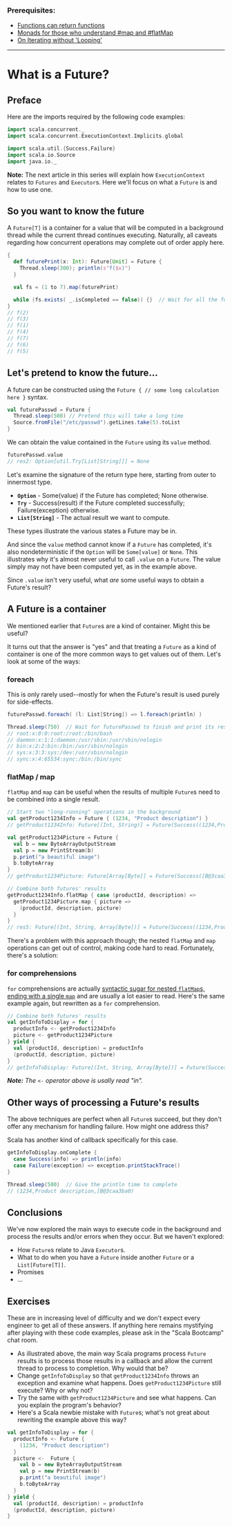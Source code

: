 ### Prerequisites:

* [Functions can return functions](/bootcamp/snippets/functions-returning-functions.md)
* [Monads for those who understand #map and #flatMap](/bootcamp/snippets/monad01_from-collections.md)
* [On Iterating without 'Looping'](/bootcamp/snippets/functions-and-loops.md)

--------

# What is a Future?

## Preface

Here are the imports required by the following code examples:

```scala
import scala.concurrent._
import scala.concurrent.ExecutionContext.Implicits.global

import scala.util.{Success,Failure}
import scala.io.Source
import java.io._
```

**Note:** The next article in this series will explain how `ExecutionContext` relates to `Futures` and `Executor`s.  Here we'll focus on what a `Future` is and how to use one.

## So you want to know the future

A `Future[T]` is a container for a value that will be computed in a background thread while the current thread continues executing.  Naturally, all caveats regarding how concurrent operations may complete out of order apply here.

```scala
{
  def futurePrint(x: Int): Future[Unit] = Future {
    Thread.sleep(300); println(s"f($x)")
  }

  val fs = (1 to 7).map(futurePrint)

  while (fs.exists( _.isCompleted == false)) {}  // Wait for all the futures above to complete
}
// f(2)
// f(3)
// f(1)
// f(4)
// f(7)
// f(6)
// f(5)
```

## Let's pretend to know the future...

A future can be constructed using the `Future { // some long calculation here }` syntax.

```scala
val futurePasswd = Future {
  Thread.sleep(500) // Pretend this will take a long time
  Source.fromFile("/etc/passwd").getLines.take(5).toList
}
```

We can obtain the value contained in the `Future` using its `value` method.

```scala
futurePasswd.value
// res2: Option[util.Try[List[String]]] = None
```

Let's examine the signature of the return type here, starting from outer to innermost type.

* **`Option`** - Some(value) if the Future has completed; None otherwise.
* **`Try`** - Success(result) if the Future completed successfully; Failure(exception) otherwise.
* **`List[String]`** - The actual result we want to compute.

These types illustrate the various states a Future may be in.

And since the `value` method cannot know if a `Future` has completed, it's also nondeterministic if the `Option` will be `Some[value]` or `None`.  This illustrates why it's almost never useful to call `.value` on a `Future`.  The value simply may not have been computed yet, as in the example above.

Since `.value` isn't very useful, what *are* some useful ways to obtain a Future's result?

## A Future is a container

We mentioned earlier that `Future`s are a kind of container.  Might this be useful?

It turns out that the answer is "yes" and that treating a `Future` as a kind of container is one of the more common ways to get values out of them.  Let's look at some of the ways:

### foreach

This is only rarely used--mostly for when the Future's result is used purely for side-effects.

```scala
futurePasswd.foreach( (l: List[String]) => l.foreach(println) )

Thread.sleep(750)  // Wait for futurePasswd to finish and print its results
// root:x:0:0:root:/root:/bin/bash
// daemon:x:1:1:daemon:/usr/sbin:/usr/sbin/nologin
// bin:x:2:2:bin:/bin:/usr/sbin/nologin
// sys:x:3:3:sys:/dev:/usr/sbin/nologin
// sync:x:4:65534:sync:/bin:/bin/sync
```

### flatMap / map

`flatMap` and `map` can be useful when the results of multiple `Future`s need to be combined into a single result.

```scala
// Start two "long-running" operations in the background
val getProduct1234Info = Future { (1234, "Product description") }
// getProduct1234Info: Future[(Int, String)] = Future(Success((1234,Product description)))

val getProduct1234Picture = Future {
  val b = new ByteArrayOutputStream
  val p = new PrintStream(b)
  p.print("a beautiful image")
  b.toByteArray
}
// getProduct1234Picture: Future[Array[Byte]] = Future(Success([B@3caa3ba0))

// Combine both futures' results
getProduct1234Info.flatMap { case (productId, description) =>
  getProduct1234Picture.map { picture =>
    (productId, description, picture)
  }
}
// res5: Future[(Int, String, Array[Byte])] = Future(Success((1234,Product description,[B@3caa3ba0)))
```

There's a problem with this approach though; the nested `flatMap` and `map` operations can get out of control, making code hard to read.  Fortunately, there's a solution:

### for comprehensions

`for` comprehensions are actually [syntactic sugar for nested `flatMap`s, ending with a single `map`](../blog/2018-12-03-comprehending-for-comprehensions.md) and are usually a lot easier to read.  Here's the same example again, but rewritten as a `for` comprehension.

```scala
// Combine both futures' results
val getInfoToDisplay = for {
  productInfo <- getProduct1234Info
  picture <- getProduct1234Picture
} yield {
  val (productId, description) = productInfo
  (productId, description, picture)
}
// getInfoToDisplay: Future[(Int, String, Array[Byte])] = Future(Success((1234,Product description,[B@3caa3ba0)))
```

***Note:** The `<-` operator above is usally read "in".*

## Other ways of processing a Future's results

The above techniques are perfect when all `Future`s succeed, but they don't offer any mechanism for handling failure.  How might one address this?

Scala has another kind of callback specifically for this case.

```scala
getInfoToDisplay.onComplete {
  case Success(info) => println(info)
  case Failure(exception) => exception.printStackTrace()
}

Thread.sleep(500)  // Give the println time to complete
// (1234,Product description,[B@3caa3ba0)
```

## Conclusions

We've now explored the main ways to execute code in the background and process the results and/or errors when they occur.  But we haven't explored:

* How `Future`s relate to Java `Executor`s.
* What to do when you have a `Future` inside another `Future` or a `List[Future[T]]`.
* Promises
* ...

## Exercises

These are in increasing level of difficulty and we don't expect every engineer to get all of these answers.  If anything here remains mystifying after playing with these code examples, please ask in the "Scala Bootcamp" chat room.

* As illustrated above, the main way Scala programs process `Future` results is to process those results in a callback and allow the current thread to process to completion.  Why would that be?
* Change `getInfoToDisplay` so that `getProduct1234Info` throws an exception and examine what happens.  Does `getProduct1234Picture` still execute?  Why or why not?
* Try the same with `getProduct1234Picture` and see what happens.  Can you explain the program's behavior?
* Here's a Scala newbie mistake with `Future`s; what's not great about rewriting the example above this way?

```scala
val getInfoToDisplay = for {
  productInfo <- Future {
    (1234, "Product description")
  }
  picture <-  Future {
    val b = new ByteArrayOutputStream
    val p = new PrintStream(b)
    p.print("a beautiful image")
    b.toByteArray
  }
} yield {
  val (productId, description) = productInfo
  (productId, description, picture)
}
```

